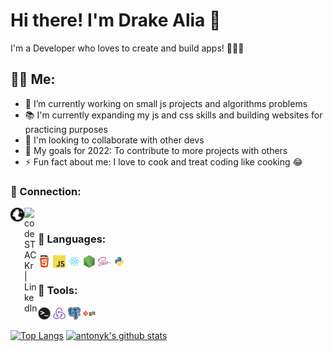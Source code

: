 # Hi there! I'm Drake Alia 👋

I'm a Developer who loves to create and build apps! 🎉🎉🎉
## 👨‍💻 Me:

- 🔭 I’m currently working on small js projects and algorithms problems
- 📚 I'm currently expanding my js and css skills and building websites for practicing purposes
- 👯 I'm looking to collaborate with other devs 
- 🥅 My goals for 2022: To contribute to more projects with others
- ⚡️ Fun fact about me: I love to cook and treat coding like cooking 😂

### 📱 Connection:

[<img align="left" alt="E-Mail" width="22px" src="https://raw.githubusercontent.com/iconic/open-iconic/master/svg/globe.svg" />][email]
[<img align="left" alt="codeSTACKr | LinkedIn" width="22px" src="https://cdn.jsdelivr.net/npm/simple-icons@v3/icons/linkedin.svg" />][linkedin]

<br />

### 🧠 Languages:
<code><img height="20" src="https://raw.githubusercontent.com/github/explore/80688e429a7d4ef2fca1e82350fe8e3517d3494d/topics/html/html.png"></code>
<code><img height="20" src="https://raw.githubusercontent.com/github/explore/80688e429a7d4ef2fca1e82350fe8e3517d3494d/topics/javascript/javascript.png"></code>
<code><img height="20" src="https://raw.githubusercontent.com/github/explore/80688e429a7d4ef2fca1e82350fe8e3517d3494d/topics/react/react.png"></code>
<code><img height="20" src="https://raw.githubusercontent.com/github/explore/80688e429a7d4ef2fca1e82350fe8e3517d3494d/topics/nodejs/nodejs.png"></code>
<code><img height="20" src="https://raw.githubusercontent.com/github/explore/80688e429a7d4ef2fca1e82350fe8e3517d3494d/topics/sass/sass.png"></code>
<code><img height="20" src="https://raw.githubusercontent.com/github/explore/80688e429a7d4ef2fca1e82350fe8e3517d3494d/topics/python/python.png"></code>

### 🧰 Tools:

<code><img height="20" src="https://raw.githubusercontent.com/github/explore/80688e429a7d4ef2fca1e82350fe8e3517d3494d/topics/terminal/terminal.png"></code>
<code><img height="20" src="https://raw.githubusercontent.com/github/explore/80688e429a7d4ef2fca1e82350fe8e3517d3494d/topics/redux/redux.png"></code>
<code><img height="20" src="https://raw.githubusercontent.com/github/explore/80688e429a7d4ef2fca1e82350fe8e3517d3494d/topics/postgresql/postgresql.png"></code>
<code><img height="20" src="https://raw.githubusercontent.com/github/explore/80688e429a7d4ef2fca1e82350fe8e3517d3494d/topics/git/git.png"></code>


<!-- Add shields to your GitHub [here](https://shields.io/) -->

[![Top Langs](https://github-readme-stats.vercel.app/api/top-langs/?username=DrakeAlia&theme=vision-friendly-dark&hide=tsql,html)](https://github.com/DrakeAlia/github-readme-stats)
[![antonyk's github stats](https://github-readme-stats.vercel.app/api?username=DrakeAlia&show_icons=true&theme=vision-friendly-dark)](https://github.com/DrakeAlia/github-readme-stats)

<!--Add stats to your GitHub [here](https://github.com/anuraghazra/github-readme-stats) -->

<br />

[email]: mailto:drakealia@gmail.com
[linkedin]: https://www.linkedin.com/in/drake-alia/
